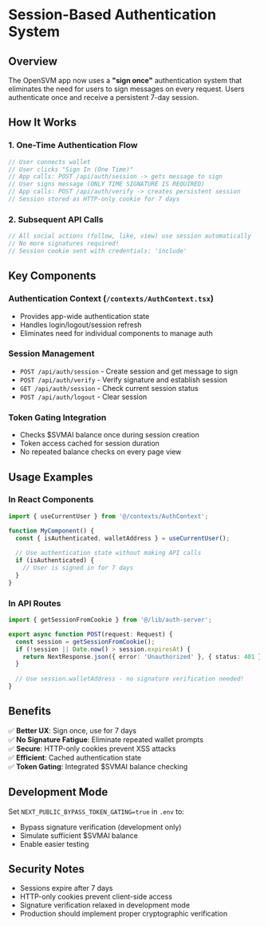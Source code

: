 # Session-Based Authentication System

## Overview

The OpenSVM app now uses a **"sign once"** authentication system that eliminates the need for users to sign messages on every request. Users authenticate once and receive a persistent 7-day session.

## How It Works

### 1. **One-Time Authentication Flow**
```typescript
// User connects wallet
// User clicks "Sign In (One Time)" 
// App calls: POST /api/auth/session -> gets message to sign
// User signs message (ONLY TIME SIGNATURE IS REQUIRED)
// App calls: POST /api/auth/verify -> creates persistent session
// Session stored as HTTP-only cookie for 7 days
```

### 2. **Subsequent API Calls**
```typescript
// All social actions (follow, like, view) use session automatically
// No more signatures required!
// Session cookie sent with credentials: 'include'
```

## Key Components

### **Authentication Context** (`/contexts/AuthContext.tsx`)
- Provides app-wide authentication state
- Handles login/logout/session refresh
- Eliminates need for individual components to manage auth

### **Session Management** 
- `POST /api/auth/session` - Create session and get message to sign
- `POST /api/auth/verify` - Verify signature and establish session  
- `GET /api/auth/session` - Check current session status
- `POST /api/auth/logout` - Clear session

### **Token Gating Integration**
- Checks $SVMAI balance once during session creation
- Token access cached for session duration
- No repeated balance checks on every page view

## Usage Examples

### **In React Components**
```typescript
import { useCurrentUser } from '@/contexts/AuthContext';

function MyComponent() {
  const { isAuthenticated, walletAddress } = useCurrentUser();
  
  // Use authentication state without making API calls
  if (isAuthenticated) {
    // User is signed in for 7 days
  }
}
```

### **In API Routes**
```typescript
import { getSessionFromCookie } from '@/lib/auth-server';

export async function POST(request: Request) {
  const session = getSessionFromCookie();
  if (!session || Date.now() > session.expiresAt) {
    return NextResponse.json({ error: 'Unauthorized' }, { status: 401 });
  }
  
  // Use session.walletAddress - no signature verification needed!
}
```

## Benefits

✅ **Better UX**: Sign once, use for 7 days  
✅ **No Signature Fatigue**: Eliminate repeated wallet prompts  
✅ **Secure**: HTTP-only cookies prevent XSS attacks  
✅ **Efficient**: Cached authentication state  
✅ **Token Gating**: Integrated $SVMAI balance checking  

## Development Mode

Set `NEXT_PUBLIC_BYPASS_TOKEN_GATING=true` in `.env` to:
- Bypass signature verification (development only)
- Simulate sufficient $SVMAI balance
- Enable easier testing

## Security Notes

- Sessions expire after 7 days
- HTTP-only cookies prevent client-side access
- Signature verification relaxed in development mode
- Production should implement proper cryptographic verification
